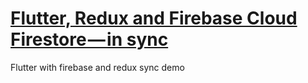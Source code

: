 # [Flutter, Redux and Firebase Cloud Firestore — in sync](https://medium.com/shift-studio/flutter-redux-and-firebase-cloud-firestore-in-sync-2c1accabdac4)

Flutter with firebase and redux sync demo

